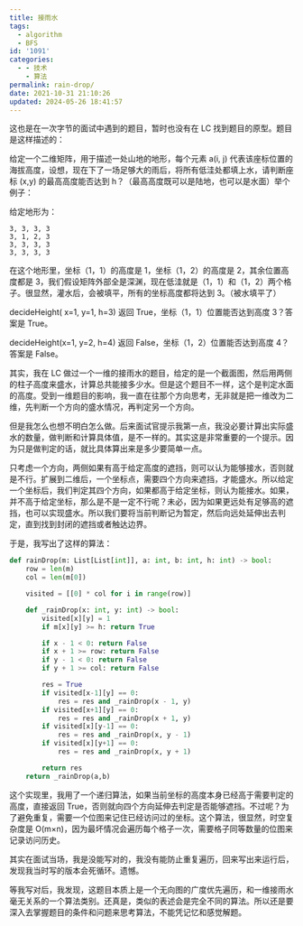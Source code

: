 ```yaml
---
title: 接雨水
tags:
  - algorithm
  - BFS
id: '1091'
categories:
  - - 技术
    - 算法
permalink: rain-drop/
date: 2021-10-31 21:10:26
updated: 2024-05-26 18:41:57
---
```

这也是在一次字节的面试中遇到的题目，暂时也没有在 LC 找到题目的原型。题目是这样描述的：

给定一个二维矩阵，用于描述一处山地的地形，每个元素 a(i, j) 代表该座标位置的海拔高度，设想，现在下了一场足够大的雨后，将所有低洼处都填上水，请判断座标 (x,y) 的最高高度能否达到 h？（最高高度既可以是陆地，也可以是水面）举个例子：

给定地形为：

```generic
3, 3, 3, 3
3, 1, 2, 3
3, 3, 3, 3
3, 3, 3, 3
```

在这个地形里，坐标（1，1）的高度是 1，坐标（1，2）的高度是 2，其余位置高度都是 3，我们假设矩阵外部全是深渊，现在低洼就是（1，1）和（1，2）两个格子。很显然，灌水后，会被填平，所有的坐标高度都将达到 3。（被水填平了）

decideHeight( x=1, y=1, h=3) 返回 True，坐标（1，1）位置能否达到高度 3？答案是 True。

decideHeight(x=1, y=2, h=4) 返回 False，坐标（1，2）位置能否达到高度 4？答案是 False。

其实，我在 LC 做过一个一维的接雨水的题目，给定的是一个截面图，然后用两侧的柱子高度来盛水，计算总共能接多少水。但是这个题目不一样，这个是判定水面的高度。受到一维题目的影响，我一直在往那个方向思考，无非就是把一维改为二维，先判断一个方向的盛水情况，再判定另一个方向。

但是我怎么也想不明白怎么做。后来面试官提示我第一点，我没必要计算出实际盛水的数量，做判断和计算具体值，是不一样的。其实这是非常重要的一个提示。因为只是做判定的话，就比具体算出来是多少要简单一点。

只考虑一个方向，两侧如果有高于给定高度的遮挡，则可以认为能够接水，否则就是不行。扩展到二维后，一个坐标点，需要四个方向来遮挡，才能盛水。所以给定一个坐标后，我们判定其四个方向，如果都高于给定坐标，则认为能接水。如果，并不高于给定坐标，那么是不是一定不行呢？未必，因为如果更远处有足够高的遮挡，也可以实现盛水。所以我们要将当前判断记为暂定，然后向远处延伸出去判定，直到找到封闭的遮挡或者触达边界。

于是，我写出了这样的算法：

```python
def rainDrop(m: List[List[int]], a: int, b: int, h: int) -> bool:
    row = len(m)
    col = len(m[0])

    visited = [[0] * col for i in range(row)]

    def _rainDrop(x: int, y: int) -> bool:
        visited[x][y] = 1
        if m[x][y] >= h: return True

        if x - 1 < 0: return False
        if x + 1 >= row: return False
        if y - 1 < 0: return False
        if y + 1 >= col: return False

        res = True
        if visited[x-1][y] == 0:
            res = res and _rainDrop(x - 1, y)
        if visited[x+1][y] == 0:
            res = res and _rainDrop(x + 1, y)
        if visited[x][y-1] == 0:
            res = res and _rainDrop(x, y - 1)
        if visited[x][y+1] == 0:
            res = res and _rainDrop(x, y + 1)

        return res
    return _rainDrop(a,b)
```

这个实现里，我用了一个递归算法，如果当前坐标的高度本身已经高于需要判定的高度，直接返回 True，否则就向四个方向延伸去判定是否能够遮挡。不过呢？为了避免重复，需要一个位图来记住已经访问过的坐标。这个算法，很显然，时空复杂度是 O(m×n)，因为最坏情况会遍历每个格子一次，需要格子同等数量的位图来记录访问历史。

其实在面试当场，我是没能写对的，我没有能防止重复遍历，回来写出来运行后，发现我当时写的版本会死循环。遗憾。

等我写对后，我发现，这题目本质上是一个无向图的广度优先遍历，和一维接雨水毫无关系的一个算法类别。还真是，类似的表述会是完全不同的算法。所以还是要深入去掌握题目的条件和问题来思考算法，不能凭记忆和感觉解题。
